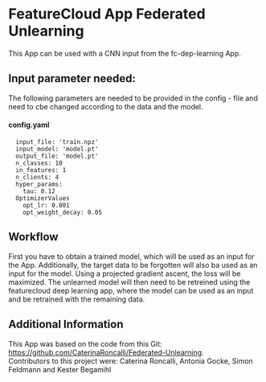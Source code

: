 # FeatureCloud App Federated Unlearning

This App can be used with a CNN input from the fc-dep-learning App. 

## Input parameter needed:
The following parameters are needed to be provided in the config - file and need to cbe changed according to the data and the model.

#### config.yaml <br />
```
  input_file: 'train.npz' 
  input_model: 'model.pt' 
  output_file: 'model.pt' 
  n_classes: 10 
  in_features: 1
  n_clients: 4 
  hyper_params:
    tau: 0.12 
  OptimizerValues 
    opt_lr: 0.001
    opt_weight_decay: 0.05 
```

## Workflow

First you have to obtain a trained model, which will be used as an input for the App. Additionally, the target data to be forgotten will also ba used as an input for the model. Using a projected gradient ascent, the loss will be maximized. The unlearned model will then need to be retreined using the featurecloud deep learning app, where the model can be used as an input and be retrained with the remaining data.

## Additional Information
This App was based on the code from this Git: https://github.com/CaterinaRoncalli/Federated-Unlearning. <br />
Contributors to this project were: Caterina Roncalli, Antonia Gocke, Simon Feldmann and Kester Begamihl
